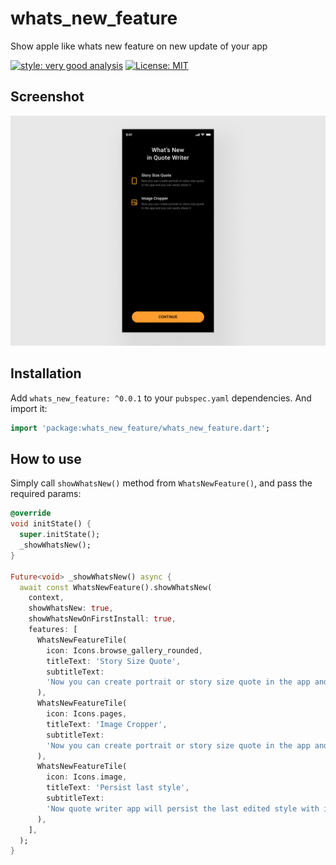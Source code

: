 # whats_new_feature
Show apple like whats new feature on new update of your app

[![style: very good analysis][very_good_analysis_badge]][very_good_analysis_link]
[![License: MIT][license_badge]][license_link]

## Screenshot
![simple](screenshot/whats_new.png)


## Installation

Add `whats_new_feature: ^0.0.1` to your `pubspec.yaml` dependencies. And import it:

```dart
import 'package:whats_new_feature/whats_new_feature.dart';
```

## How to use

Simply call `showWhatsNew()` method from `WhatsNewFeature()`, and pass the required params:

```dart
@override
void initState() {
  super.initState();
  _showWhatsNew();
}

Future<void> _showWhatsNew() async {
  await const WhatsNewFeature().showWhatsNew(
    context,
    showWhatsNew: true,
    showWhatsNewOnFirstInstall: true,
    features: [
      WhatsNewFeatureTile(
        icon: Icons.browse_gallery_rounded,
        titleText: 'Story Size Quote',
        subtitleText:
        'Now you can create portrait or story size quote in the app and you can easily share it',
      ),
      WhatsNewFeatureTile(
        icon: Icons.pages,
        titleText: 'Image Cropper',
        subtitleText:
        'Now you can create portrait or story size quote in the app and you can easily share it',
      ),
      WhatsNewFeatureTile(
        icon: Icons.image,
        titleText: 'Persist last style',
        subtitleText:
        'Now quote writer app will persist the last edited style with image',
      ),
    ],
  );
}
```

[license_badge]: https://img.shields.io/badge/license-MIT-blue.svg
[license_link]: https://opensource.org/licenses/MIT
[very_good_analysis_badge]: https://img.shields.io/badge/style-very_good_analysis-B22C89.svg
[very_good_analysis_link]: https://pub.dev/packages/very_good_analysis